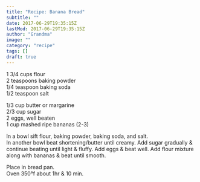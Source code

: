 ```yaml
---
title: "Recipe: Banana Bread"
subtitle: ""
date: 2017-06-29T19:35:15Z
lastMod: 2017-06-29T19:35:15Z
author: "Grandma"
image: ""
category: "recipe"
tags: []
draft: true
---
```

1 3/4 cups flour  
2 teaspoons baking powder  
1/4 teaspoon baking soda  
1/2 teaspoon salt  

1/3 cup butter or margarine  
2/3 cup sugar  
2 eggs, well beaten  
1 cup mashed ripe bananas (2-3)  

In a bowl sift flour, baking powder, baking soda, and salt.  
In another bowl beat shortening/butter until creamy. Add sugar gradually & continue beating until light & fluffy. Add eggs & beat well. Add flour mixture along with bananas & beat until smooth.  

Place in bread pan.  
Oven 350°f about 1hr & 10 min.  
